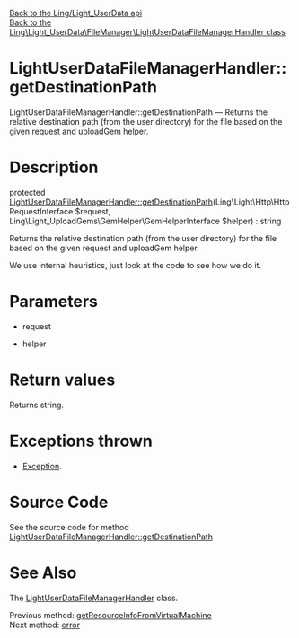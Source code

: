 [Back to the Ling/Light_UserData api](https://github.com/lingtalfi/Light_UserData/blob/master/doc/api/Ling/Light_UserData.md)<br>
[Back to the Ling\Light_UserData\FileManager\LightUserDataFileManagerHandler class](https://github.com/lingtalfi/Light_UserData/blob/master/doc/api/Ling/Light_UserData/FileManager/LightUserDataFileManagerHandler.md)


LightUserDataFileManagerHandler::getDestinationPath
================



LightUserDataFileManagerHandler::getDestinationPath — Returns the relative destination path (from the user directory) for the file based on the given request and uploadGem helper.




Description
================


protected [LightUserDataFileManagerHandler::getDestinationPath](https://github.com/lingtalfi/Light_UserData/blob/master/doc/api/Ling/Light_UserData/FileManager/LightUserDataFileManagerHandler/getDestinationPath.md)(Ling\Light\Http\HttpRequestInterface $request, Ling\Light_UploadGems\GemHelper\GemHelperInterface $helper) : string




Returns the relative destination path (from the user directory) for the file based on the given request and uploadGem helper.

We use internal heuristics, just look at the code to see how we do it.




Parameters
================


- request

    

- helper

    


Return values
================

Returns string.


Exceptions thrown
================

- [Exception](http://php.net/manual/en/class.exception.php).&nbsp;







Source Code
===========
See the source code for method [LightUserDataFileManagerHandler::getDestinationPath](https://github.com/lingtalfi/Light_UserData/blob/master/FileManager/LightUserDataFileManagerHandler.php#L653-L684)


See Also
================

The [LightUserDataFileManagerHandler](https://github.com/lingtalfi/Light_UserData/blob/master/doc/api/Ling/Light_UserData/FileManager/LightUserDataFileManagerHandler.md) class.

Previous method: [getResourceInfoFromVirtualMachine](https://github.com/lingtalfi/Light_UserData/blob/master/doc/api/Ling/Light_UserData/FileManager/LightUserDataFileManagerHandler/getResourceInfoFromVirtualMachine.md)<br>Next method: [error](https://github.com/lingtalfi/Light_UserData/blob/master/doc/api/Ling/Light_UserData/FileManager/LightUserDataFileManagerHandler/error.md)<br>


